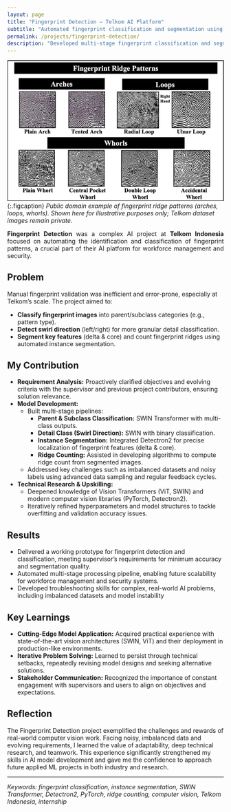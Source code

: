 ```yaml
---
layout: page
title: "Fingerprint Detection — Telkom AI Platform"
subtitle: "Automated fingerprint classification and segmentation using Vision Transformers"
permalink: /projects/fingerprint-detection/
description: "Developed multi-stage fingerprint classification and segmentation models as part of an AI platform for Telkom Indonesia, uisng SWIN and Vision Transformers for parent/subclass detection and ridge counting."
---
```


![Fingerprint Ridge Patterns](/assets/img/fingerprint-sample.png)
{:.figcaption}
*Public domain example of fingerprint ridge patterns (arches, loops, whorls). Shown here for illustrative purposes only; Telkom dataset images remain private.*

<section class="lead" style="text-align: justify;">
<strong>Fingerprint Detection</strong> was a complex AI project at <strong>Telkom Indonesia</strong> focused on automating the identification and classification of fingerprint patterns, a crucial part of their AI platform for workforce management and security.
</section>

## Problem

Manual fingerprint validation was inefficient and error-prone, especially at Telkom’s scale. The project aimed to:

- **Classify fingerprint images** into parent/subclass categories (e.g., pattern type).
- **Detect swirl direction** (left/right) for more granular detail classification.
- **Segment key features** (delta & core) and count fingerprint ridges using automated instance segmentation.

## My Contribution

- **Requirement Analysis:** Proactively clarified objectives and evolving criteria with the supervisor and previous project contributors, ensuring solution relevance.
- **Model Development:**  
  - Built multi-stage pipelines:  
    - **Parent & Subclass Classification:** SWIN Transformer with multi-class outputs.  
    - **Detail Class (Swirl Direction):** SWIN with binary classification.
    - **Instance Segmentation:** Integrated Detectron2 for precise localization of fingerprint features (delta & core).
    - **Ridge Counting:** Assisted in developing algorithms to compute ridge count from segmented images.
  - Addressed key challenges such as imbalanced datasets and noisy labels using advanced data sampling and regular feedback cycles.
- **Technical Research & Upskilling:**  
  - Deepened knowledge of Vision Transformers (ViT, SWIN) and modern computer vision libraries (PyTorch, Detectron2).
  - Iteratively refined hyperparameters and model structures to tackle overfitting and validation accuracy issues.

## Results

- Delivered a working prototype for fingerprint detection and classification, meeting supervisor’s requirements for minimum accuracy and segmentation quality.
- Automated multi-stage processing pipeline, enabling future scalability for workforce management and security systems.
- Developed troubleshooting skills for complex, real-world AI problems, including imbalanced datasets and model instability
## Key Learnings

- **Cutting-Edge Model Application:** Acquired practical experience with state-of-the-art vision architectures (SWIN, ViT) and their deployment in production-like environments.
- **Iterative Problem Solving:** Learned to persist through technical setbacks, repeatedly revising model designs and seeking alternative solutions.
- **Stakeholder Communication:** Recognized the importance of constant engagement with supervisors and users to align on objectives and expectations.

## Reflection

The Fingerprint Detection project exemplified the challenges and rewards of real-world computer vision work. Facing noisy, imbalanced data and evolving requirements, I learned the value of adaptability, deep technical research, and teamwork. This experience significantly strengthened my skills in AI model development and gave me the confidence to approach future applied ML projects in both industry and research.

---

*Keywords: fingerprint classification, instance segmentation, SWIN Transformer, Detectron2, PyTorch, ridge counting, computer vision, Telkom Indonesia, internship*
